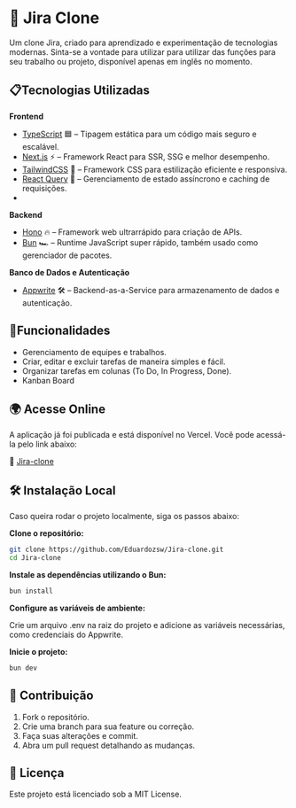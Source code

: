 # 📝 Jira Clone
Um clone Jira, criado para aprendizado e experimentação de tecnologias modernas. Sinta-se a vontade para utilizar para utilizar das funções para seu trabalho ou projeto, disponível apenas em inglês no momento.

## 📋Tecnologias Utilizadas
**Frontend**

- [TypeScript](https://www.typescriptlang.org/) 🟦 – Tipagem estática para um código mais seguro e escalável.
- [Next.js](https://nextjs.org/) ⚡ – Framework React para SSR, SSG e melhor desempenho.
- [TailwindCSS](https://tailwindcss.com/) 🎨 – Framework CSS para estilização eficiente e responsiva.
- [React Query](https://tanstack.com/query/latest) 🔄 – Gerenciamento de estado assíncrono e caching de requisições.
- 
**Backend**
  
- [Hono](https://hono.dev/) 🔥 – Framework web ultrarrápido para criação de APIs.
- [Bun](https://bun.sh/) 🏎️ – Runtime JavaScript super rápido, também usado como gerenciador de pacotes.

**Banco de Dados e Autenticação**

- [Appwrite](https://appwrite.io/) 🛠️ – Backend-as-a-Service para armazenamento de dados e autenticação.

## 🚀Funcionalidades
- Gerenciamento de equipes e trabalhos.
- Criar, editar e excluir tarefas de maneira simples e fácil.
- Organizar tarefas em colunas (To Do, In Progress, Done).
- Kanban Board

## 🌍 Acesse Online

A aplicação já foi publicada e está disponível no Vercel. Você pode acessá-la pelo link abaixo:

🔗 [Jira-clone](https://jira-clone-psi-three.vercel.app)

## 🛠️ Instalação Local

Caso queira rodar o projeto localmente, siga os passos abaixo:

**Clone o repositório:**

```bash
git clone https://github.com/Eduardozsw/Jira-clone.git
cd Jira-clone
```

**Instale as dependências utilizando o Bun:**

```bash
bun install
```

**Configure as variáveis de ambiente:**

Crie um arquivo .env na raiz do projeto e adicione as variáveis necessárias, como credenciais do Appwrite.

**Inicie o projeto:**
```bash
bun dev
```

## 🤝 Contribuição

1. Fork o repositório.
2. Crie uma branch para sua feature ou correção.
3. Faça suas alterações e commit.
4. Abra um pull request detalhando as mudanças.

## 📜 Licença
Este projeto está licenciado sob a MIT License.

